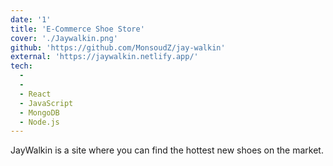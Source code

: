 ```yaml
---
date: '1'
title: 'E-Commerce Shoe Store'
cover: './Jaywalkin.png'
github: 'https://github.com/MonsoudZ/jay-walkin'
external: 'https://jaywalkin.netlify.app/'
tech:
  -
  -
  - React
  - JavaScript
  - MongoDB
  - Node.js
---
```


JayWalkin is a site where you can find the hottest new shoes on the market.
